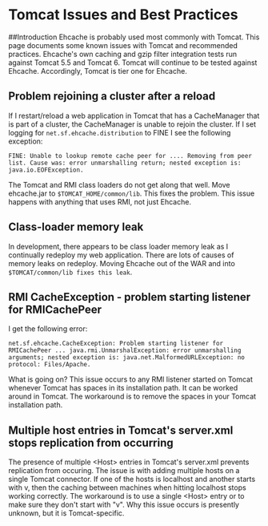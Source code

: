 ---
---
# Tomcat Issues and Best Practices <a name="tomcat-issues-and-best-practices"/>



##Introduction
Ehcache is probably used most commonly with Tomcat. This page documents some known issues with Tomcat
and recommended practices.
Ehcache's own caching and gzip filter integration tests run against Tomcat 5.5 and Tomcat 6. Tomcat will
continue to be tested against Ehcache. Accordingly, Tomcat is tier one for Ehcache.


## Problem rejoining a cluster after a reload
If I restart/reload a web application in Tomcat that has a CacheManager that is part of a cluster, the CacheManager is unable to rejoin the cluster.
If I set logging for `net.sf.ehcache.distribution` to FINE I see the following exception:

    FINE: Unable to lookup remote cache peer for .... Removing from peer list. Cause was: error unmarshalling return; nested exception is: java.io.EOFException.

The Tomcat and RMI class loaders do not get along that well. Move ehcache.jar to `$TOMCAT_HOME/common/lib`. This fixes the problem. This issue happens with anything that uses RMI, not just Ehcache.

## Class-loader memory leak
In development, there appears to be class loader memory leak as I continually redeploy my web application.
There are lots of causes of memory leaks on redeploy. Moving Ehcache out of the WAR and into `$TOMCAT/common/lib fixes this leak`.

## RMI CacheException - problem starting listener for RMICachePeer
I get the following error:

    net.sf.ehcache.CacheException: Problem starting listener for RMICachePeer ... java.rmi.UnmarshalException: error unmarshalling arguments; nested exception is: java.net.MalformedURLException: no protocol: Files/Apache.

What is going on?
This issue occurs to any RMI listener started on Tomcat whenever Tomcat has spaces in its installation path.
It can be worked around in Tomcat. The workaround is to remove the spaces in your Tomcat installation path.

## Multiple host entries in Tomcat's server.xml stops replication from occurring
The presence of multiple &lt;Host> entries in Tomcat's server.xml prevents replication from occuring.
The issue is with adding multiple hosts on a single Tomcat connector. If one of the hosts is localhost and another starts with v,
then the caching between machines when hitting localhost stops working correctly.
The workaround is to use a single &lt;Host> entry or to make sure they don't start with "v".
Why this issue occurs is presently unknown, but it is Tomcat-specific.
